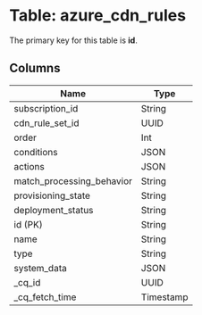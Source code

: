 # Table: azure_cdn_rules


The primary key for this table is **id**.


## Columns
| Name          | Type          |
| ------------- | ------------- |
|subscription_id|String|
|cdn_rule_set_id|UUID|
|order|Int|
|conditions|JSON|
|actions|JSON|
|match_processing_behavior|String|
|provisioning_state|String|
|deployment_status|String|
|id (PK)|String|
|name|String|
|type|String|
|system_data|JSON|
|_cq_id|UUID|
|_cq_fetch_time|Timestamp|